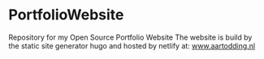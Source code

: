 # PortfolioWebsite
Repository for my Open Source Portfolio Website
The website is build by the static site generator hugo and hosted by netlify at: www.aartodding.nl
